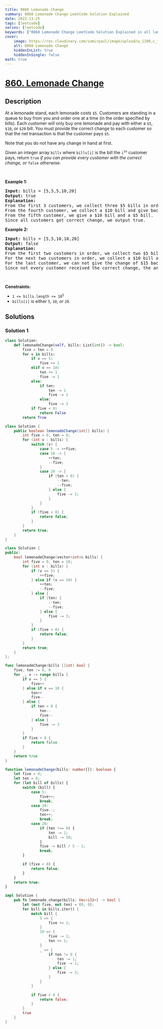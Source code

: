 ```yaml
---
title: 0860 Lemonade Change
summary: 0860 Lemonade Change LeetCode Solution Explained
date: 2022-11-25
tags: [leetcode]
series: [leetcode]
keywords: ["0860 Lemonade Change LeetCode Solution Explained in all languages", "0860 Lemonade Change", "LeetCode", "leetcode solution in Python3 C++ Java Go PHP Ruby Swift TypeScript Rust C# JavaScript C", "GeeksforGeeks", "InterviewBit", "Coding Ninjas", "HackerRank", "HackerEarth", "CodeChef", "TopCoder", "AlgoExpert", "freeCodeCamp", "Codeforces", "GitHub", "AtCoder", "Samir Paul"]
cover:
    image: https://res.cloudinary.com/samirpaul/image/upload/w_1100,c_fit,co_rgb:FFFFFF,l_text:Arial_75_bold:0860 Lemonade Change - Solution Explained/problem-solving.webp
    alt: 0860 Lemonade Change
    hiddenInList: true
    hiddenInSingle: false
math: true
---
```



# [860. Lemonade Change](https://leetcode.com/problems/lemonade-change)


## Description

<p>At a lemonade stand, each lemonade costs <code>$5</code>. Customers are standing in a queue to buy from you and order one at a time (in the order specified by bills). Each customer will only buy one lemonade and pay with either a <code>$5</code>, <code>$10</code>, or <code>$20</code> bill. You must provide the correct change to each customer so that the net transaction is that the customer pays <code>$5</code>.</p>

<p>Note that you do not have any change in hand at first.</p>

<p>Given an integer array <code>bills</code> where <code>bills[i]</code> is the bill the <code>i<sup>th</sup></code> customer pays, return <code>true</code> <em>if you can provide every customer with the correct change, or</em> <code>false</code> <em>otherwise</em>.</p>

<p>&nbsp;</p>
<p><strong class="example">Example 1:</strong></p>

<pre>
<strong>Input:</strong> bills = [5,5,5,10,20]
<strong>Output:</strong> true
<strong>Explanation:</strong> 
From the first 3 customers, we collect three $5 bills in order.
From the fourth customer, we collect a $10 bill and give back a $5.
From the fifth customer, we give a $10 bill and a $5 bill.
Since all customers got correct change, we output true.
</pre>

<p><strong class="example">Example 2:</strong></p>

<pre>
<strong>Input:</strong> bills = [5,5,10,10,20]
<strong>Output:</strong> false
<strong>Explanation:</strong> 
From the first two customers in order, we collect two $5 bills.
For the next two customers in order, we collect a $10 bill and give back a $5 bill.
For the last customer, we can not give the change of $15 back because we only have two $10 bills.
Since not every customer received the correct change, the answer is false.
</pre>

<p>&nbsp;</p>
<p><strong>Constraints:</strong></p>

<ul>
	<li><code>1 &lt;= bills.length &lt;= 10<sup>5</sup></code></li>
	<li><code>bills[i]</code> is either <code>5</code>, <code>10</code>, or <code>20</code>.</li>
</ul>

## Solutions

### Solution 1

<!-- tabs:start -->

```python
class Solution:
    def lemonadeChange(self, bills: List[int]) -> bool:
        five = ten = 0
        for v in bills:
            if v == 5:
                five += 1
            elif v == 10:
                ten += 1
                five -= 1
            else:
                if ten:
                    ten -= 1
                    five -= 1
                else:
                    five -= 3
            if five < 0:
                return False
        return True
```

```java
class Solution {
    public boolean lemonadeChange(int[] bills) {
        int five = 0, ten = 0;
        for (int v : bills) {
            switch (v) {
                case 5 -> ++five;
                case 10 -> {
                    ++ten;
                    --five;
                }
                case 20 -> {
                    if (ten > 0) {
                        --ten;
                        --five;
                    } else {
                        five -= 3;
                    }
                }
            }
            if (five < 0) {
                return false;
            }
        }
        return true;
    }
}
```

```cpp
class Solution {
public:
    bool lemonadeChange(vector<int>& bills) {
        int five = 0, ten = 10;
        for (int v : bills) {
            if (v == 5) {
                ++five;
            } else if (v == 10) {
                ++ten;
                --five;
            } else {
                if (ten) {
                    --ten;
                    --five;
                } else {
                    five -= 3;
                }
            }
            if (five < 0) {
                return false;
            }
        }
        return true;
    }
};
```

```go
func lemonadeChange(bills []int) bool {
	five, ten := 0, 0
	for _, v := range bills {
		if v == 5 {
			five++
		} else if v == 10 {
			ten++
			five--
		} else {
			if ten > 0 {
				ten--
				five--
			} else {
				five -= 3
			}
		}
		if five < 0 {
			return false
		}
	}
	return true
}
```

```ts
function lemonadeChange(bills: number[]): boolean {
    let five = 0;
    let ten = 0;
    for (let bill of bills) {
        switch (bill) {
            case 5:
                five++;
                break;
            case 10:
                five--;
                ten++;
                break;
            case 20:
                if (ten !== 0) {
                    ten -= 1;
                    bill -= 10;
                }
                five -= bill / 5 - 1;
                break;
        }

        if (five < 0) {
            return false;
        }
    }
    return true;
}
```

```rust
impl Solution {
    pub fn lemonade_change(bills: Vec<i32>) -> bool {
        let (mut five, mut ten) = (0, 0);
        for bill in bills.iter() {
            match bill {
                5 => {
                    five += 1;
                }
                10 => {
                    five -= 1;
                    ten += 1;
                }
                _ => {
                    if ten != 0 {
                        ten -= 1;
                        five -= 1;
                    } else {
                        five -= 3;
                    }
                }
            }

            if five < 0 {
                return false;
            }
        }
        true
    }
}
```

<!-- tabs:end -->

<!-- end -->
